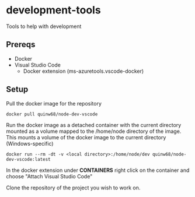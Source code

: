 # development-tools
Tools to help with development

## Prereqs

- Docker
- Visual Studio Code
    - Docker extension (ms-azuretools.vscode-docker)

## Setup

Pull the docker image for the repository

```
docker pull quinw68/node-dev-vscode
```

Run the docker image as a detached container with the current directory mounted as a volume mapped to the /home/node directory of the image.
This mounts a volume of the docker image to the current directory (Windows-specific)

```
docker run --rm -dt -v <local directory>:/home/node/dev quinw68/node-dev-vscode:latest
```

In the docker extension under <b>CONTAINERS</b> right click on the container and choose "Attach Visual Studio Code"

Clone the repository of the project you wish to work on.
